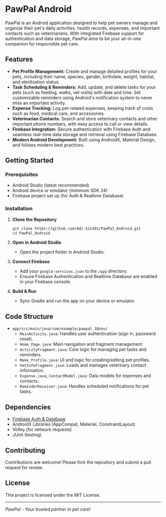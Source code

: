 # PawPal Android

PawPal is an Android application designed to help pet owners manage and organize their pet's daily activities, health records, expenses, and important contacts such as veterinarians. With integrated Firebase support for authentication and data storage, PawPal aims to be your all-in-one companion for responsible pet care.

## Features

- **Pet Profile Management:** Create and manage detailed profiles for your pets, including their name, species, gender, birthdate, weight, habitat, and sterilization status.
- **Task Scheduling & Reminders:** Add, update, and delete tasks for your pets (such as feeding, walks, vet visits) with date and time. Set customizable reminders using Android's notification system to never miss an important activity.
- **Expense Tracking:** Log pet-related expenses, keeping track of costs such as food, medical care, and accessories.
- **Veterinarian Contacts:** Search and store veterinary contacts and other important phone numbers, with easy access to call or view details.
- **Firebase Integration:** Secure authentication with Firebase Auth and seamless real-time data storage and retrieval using Firebase Database.
- **Modern Android Development:** Built using AndroidX, Material Design, and follows modern best practices.

## Getting Started

### Prerequisites

- Android Studio (latest recommended)
- Android device or emulator (minimum SDK 24)
- Firebase project set up (for Auth & Realtime Database)

### Installation

1. **Clone the Repository**
   ```sh
   git clone https://github.com/Adi-Sin101/PawPal_Android.git
   cd PawPal_Android
   ```

2. **Open in Android Studio**
   - Open the project folder in Android Studio.

3. **Connect Firebase**
   - Add your `google-services.json` to the `/app` directory.
   - Ensure Firebase Authentication and Realtime Database are enabled in your Firebase console.

4. **Build & Run**
   - Sync Gradle and run the app on your device or emulator.

## Code Structure

- `app/src/main/java/com/example/pawpal_18nov/`
  - `MainActivity.java`: Handles user authentication (sign in, password reset).
  - `Home_Page.java`: Main navigation and fragment management.
  - `ActicityFragment.java`: Core logic for managing pet tasks and reminders.
  - `Make_Profile.java`: UI and logic for creating/editing pet profiles.
  - `VetInfoFragment.java`: Loads and manages veterinary contact information.
  - `Expense.java`, `ContactModel.java`: Data models for expenses and contacts.
  - `ReminderReceiver.java`: Handles scheduled notifications for pet tasks.

## Dependencies

- [Firebase Auth & Database](https://firebase.google.com/)
- AndroidX Libraries (AppCompat, Material, ConstraintLayout)
- Volley (for network requests)
- JUnit (testing)

## Contributing

Contributions are welcome! Please fork the repository and submit a pull request for review.

## License

This project is licensed under the MIT License.

---

*PawPal - Your trusted partner in pet care!*
